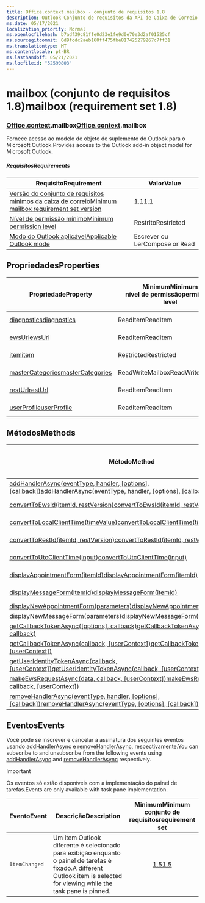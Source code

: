 ```yaml
---
title: Office.context.mailbox - conjunto de requisitos 1.8
description: Outlook Conjunto de requisitos da API de Caixa de Correio versão 1.8 do modelo de objeto Mailbox.
ms.date: 05/17/2021
localization_priority: Normal
ms.openlocfilehash: b7adf39c81ffe0d23e1fe9d0e70e3d2af01525cf
ms.sourcegitcommit: 0d9fcdc2aeb160ff475fbe817425279267c7ff31
ms.translationtype: MT
ms.contentlocale: pt-BR
ms.lasthandoff: 05/21/2021
ms.locfileid: "52590803"
---
```

# <a name="mailbox-requirement-set-18"></a><span data-ttu-id="d9fa3-103">mailbox (conjunto de requisitos 1.8)</span><span class="sxs-lookup"><span data-stu-id="d9fa3-103">mailbox (requirement set 1.8)</span></span>

### <a name="officecontextmailbox"></a><span data-ttu-id="d9fa3-104">[Office](office.md)[.context](office.context.md).mailbox</span><span class="sxs-lookup"><span data-stu-id="d9fa3-104">[Office](office.md)[.context](office.context.md).mailbox</span></span>

<span data-ttu-id="d9fa3-105">Fornece acesso ao modelo de objeto de suplemento do Outlook para o Microsoft Outlook.</span><span class="sxs-lookup"><span data-stu-id="d9fa3-105">Provides access to the Outlook add-in object model for Microsoft Outlook.</span></span>

##### <a name="requirements"></a><span data-ttu-id="d9fa3-106">Requisitos</span><span class="sxs-lookup"><span data-stu-id="d9fa3-106">Requirements</span></span>

|<span data-ttu-id="d9fa3-107">Requisito</span><span class="sxs-lookup"><span data-stu-id="d9fa3-107">Requirement</span></span>| <span data-ttu-id="d9fa3-108">Valor</span><span class="sxs-lookup"><span data-stu-id="d9fa3-108">Value</span></span>|
|---|---|
|[<span data-ttu-id="d9fa3-109">Versão do conjunto de requisitos mínimos da caixa de correio</span><span class="sxs-lookup"><span data-stu-id="d9fa3-109">Minimum mailbox requirement set version</span></span>](../../requirement-sets/outlook-api-requirement-sets.md)| <span data-ttu-id="d9fa3-110">1.1</span><span class="sxs-lookup"><span data-stu-id="d9fa3-110">1.1</span></span>|
|[<span data-ttu-id="d9fa3-111">Nível de permissão mínimo</span><span class="sxs-lookup"><span data-stu-id="d9fa3-111">Minimum permission level</span></span>](../../../outlook/understanding-outlook-add-in-permissions.md)| <span data-ttu-id="d9fa3-112">Restrito</span><span class="sxs-lookup"><span data-stu-id="d9fa3-112">Restricted</span></span>|
|[<span data-ttu-id="d9fa3-113">Modo do Outlook aplicável</span><span class="sxs-lookup"><span data-stu-id="d9fa3-113">Applicable Outlook mode</span></span>](../../../outlook/outlook-add-ins-overview.md#extension-points)| <span data-ttu-id="d9fa3-114">Escrever ou Ler</span><span class="sxs-lookup"><span data-stu-id="d9fa3-114">Compose or Read</span></span>|

## <a name="properties"></a><span data-ttu-id="d9fa3-115">Propriedades</span><span class="sxs-lookup"><span data-stu-id="d9fa3-115">Properties</span></span>

| <span data-ttu-id="d9fa3-116">Propriedade</span><span class="sxs-lookup"><span data-stu-id="d9fa3-116">Property</span></span> | <span data-ttu-id="d9fa3-117">Minimum</span><span class="sxs-lookup"><span data-stu-id="d9fa3-117">Minimum</span></span><br><span data-ttu-id="d9fa3-118">nível de permissão</span><span class="sxs-lookup"><span data-stu-id="d9fa3-118">permission level</span></span> | <span data-ttu-id="d9fa3-119">Modos</span><span class="sxs-lookup"><span data-stu-id="d9fa3-119">Modes</span></span> | <span data-ttu-id="d9fa3-120">Tipo de retorno</span><span class="sxs-lookup"><span data-stu-id="d9fa3-120">Return type</span></span> | <span data-ttu-id="d9fa3-121">Minimum</span><span class="sxs-lookup"><span data-stu-id="d9fa3-121">Minimum</span></span><br><span data-ttu-id="d9fa3-122">conjunto de requisitos</span><span class="sxs-lookup"><span data-stu-id="d9fa3-122">requirement set</span></span> |
|---|---|---|---|:---:|
| [<span data-ttu-id="d9fa3-123">diagnostics</span><span class="sxs-lookup"><span data-stu-id="d9fa3-123">diagnostics</span></span>](/javascript/api/outlook/office.mailbox?view=outlook-js-1.8&preserve-view=true#diagnostics) | <span data-ttu-id="d9fa3-124">ReadItem</span><span class="sxs-lookup"><span data-stu-id="d9fa3-124">ReadItem</span></span> | <span data-ttu-id="d9fa3-125">Escrever</span><span class="sxs-lookup"><span data-stu-id="d9fa3-125">Compose</span></span><br><span data-ttu-id="d9fa3-126">Ler</span><span class="sxs-lookup"><span data-stu-id="d9fa3-126">Read</span></span> | [<span data-ttu-id="d9fa3-127">Diagnostics</span><span class="sxs-lookup"><span data-stu-id="d9fa3-127">Diagnostics</span></span>](/javascript/api/outlook/office.diagnostics?view=outlook-js-1.8&preserve-view=true) | [<span data-ttu-id="d9fa3-128">1.1</span><span class="sxs-lookup"><span data-stu-id="d9fa3-128">1.1</span></span>](../requirement-set-1.1/outlook-requirement-set-1.1.md) |
| [<span data-ttu-id="d9fa3-129">ewsUrl</span><span class="sxs-lookup"><span data-stu-id="d9fa3-129">ewsUrl</span></span>](/javascript/api/outlook/office.mailbox?view=outlook-js-1.8&preserve-view=true#ewsurl) | <span data-ttu-id="d9fa3-130">ReadItem</span><span class="sxs-lookup"><span data-stu-id="d9fa3-130">ReadItem</span></span> | <span data-ttu-id="d9fa3-131">Escrever</span><span class="sxs-lookup"><span data-stu-id="d9fa3-131">Compose</span></span><br><span data-ttu-id="d9fa3-132">Ler</span><span class="sxs-lookup"><span data-stu-id="d9fa3-132">Read</span></span> | <span data-ttu-id="d9fa3-133">Cadeia de caracteres</span><span class="sxs-lookup"><span data-stu-id="d9fa3-133">String</span></span> | [<span data-ttu-id="d9fa3-134">1.1</span><span class="sxs-lookup"><span data-stu-id="d9fa3-134">1.1</span></span>](../requirement-set-1.1/outlook-requirement-set-1.1.md) |
| [<span data-ttu-id="d9fa3-135">item</span><span class="sxs-lookup"><span data-stu-id="d9fa3-135">item</span></span>](office.context.mailbox.item.md) | <span data-ttu-id="d9fa3-136">Restricted</span><span class="sxs-lookup"><span data-stu-id="d9fa3-136">Restricted</span></span> | <span data-ttu-id="d9fa3-137">Escrever</span><span class="sxs-lookup"><span data-stu-id="d9fa3-137">Compose</span></span><br><span data-ttu-id="d9fa3-138">Ler</span><span class="sxs-lookup"><span data-stu-id="d9fa3-138">Read</span></span> | [<span data-ttu-id="d9fa3-139">Item</span><span class="sxs-lookup"><span data-stu-id="d9fa3-139">Item</span></span>](/javascript/api/outlook/office.item?view=outlook-js-1.8&preserve-view=true) | [<span data-ttu-id="d9fa3-140">1.1</span><span class="sxs-lookup"><span data-stu-id="d9fa3-140">1.1</span></span>](../requirement-set-1.1/outlook-requirement-set-1.1.md) |
| [<span data-ttu-id="d9fa3-141">masterCategories</span><span class="sxs-lookup"><span data-stu-id="d9fa3-141">masterCategories</span></span>](/javascript/api/outlook/office.mailbox?view=outlook-js-1.8&preserve-view=true#mastercategories) | <span data-ttu-id="d9fa3-142">ReadWriteMailbox</span><span class="sxs-lookup"><span data-stu-id="d9fa3-142">ReadWriteMailbox</span></span> | <span data-ttu-id="d9fa3-143">Escrever</span><span class="sxs-lookup"><span data-stu-id="d9fa3-143">Compose</span></span><br><span data-ttu-id="d9fa3-144">Ler</span><span class="sxs-lookup"><span data-stu-id="d9fa3-144">Read</span></span> | [<span data-ttu-id="d9fa3-145">MasterCategories</span><span class="sxs-lookup"><span data-stu-id="d9fa3-145">MasterCategories</span></span>](/javascript/api/outlook/office.mastercategories?view=outlook-js-1.8&preserve-view=true) | [<span data-ttu-id="d9fa3-146">1.8</span><span class="sxs-lookup"><span data-stu-id="d9fa3-146">1.8</span></span>](../requirement-set-1.8/outlook-requirement-set-1.8.md) |
| [<span data-ttu-id="d9fa3-147">restUrl</span><span class="sxs-lookup"><span data-stu-id="d9fa3-147">restUrl</span></span>](/javascript/api/outlook/office.mailbox?view=outlook-js-1.8&preserve-view=true#resturl) | <span data-ttu-id="d9fa3-148">ReadItem</span><span class="sxs-lookup"><span data-stu-id="d9fa3-148">ReadItem</span></span> | <span data-ttu-id="d9fa3-149">Escrever</span><span class="sxs-lookup"><span data-stu-id="d9fa3-149">Compose</span></span><br><span data-ttu-id="d9fa3-150">Ler</span><span class="sxs-lookup"><span data-stu-id="d9fa3-150">Read</span></span> | <span data-ttu-id="d9fa3-151">Cadeia de caracteres</span><span class="sxs-lookup"><span data-stu-id="d9fa3-151">String</span></span> | [<span data-ttu-id="d9fa3-152">1.5</span><span class="sxs-lookup"><span data-stu-id="d9fa3-152">1.5</span></span>](../requirement-set-1.5/outlook-requirement-set-1.5.md) |
| [<span data-ttu-id="d9fa3-153">userProfile</span><span class="sxs-lookup"><span data-stu-id="d9fa3-153">userProfile</span></span>](/javascript/api/outlook/office.mailbox?view=outlook-js-1.8&preserve-view=true#userprofile) | <span data-ttu-id="d9fa3-154">ReadItem</span><span class="sxs-lookup"><span data-stu-id="d9fa3-154">ReadItem</span></span> | <span data-ttu-id="d9fa3-155">Escrever</span><span class="sxs-lookup"><span data-stu-id="d9fa3-155">Compose</span></span><br><span data-ttu-id="d9fa3-156">Ler</span><span class="sxs-lookup"><span data-stu-id="d9fa3-156">Read</span></span> | [<span data-ttu-id="d9fa3-157">UserProfile</span><span class="sxs-lookup"><span data-stu-id="d9fa3-157">UserProfile</span></span>](/javascript/api/outlook/office.userprofile?view=outlook-js-1.8&preserve-view=true) | [<span data-ttu-id="d9fa3-158">1.1</span><span class="sxs-lookup"><span data-stu-id="d9fa3-158">1.1</span></span>](../requirement-set-1.1/outlook-requirement-set-1.1.md) |

## <a name="methods"></a><span data-ttu-id="d9fa3-159">Métodos</span><span class="sxs-lookup"><span data-stu-id="d9fa3-159">Methods</span></span>

| <span data-ttu-id="d9fa3-160">Método</span><span class="sxs-lookup"><span data-stu-id="d9fa3-160">Method</span></span> | <span data-ttu-id="d9fa3-161">Minimum</span><span class="sxs-lookup"><span data-stu-id="d9fa3-161">Minimum</span></span><br><span data-ttu-id="d9fa3-162">nível de permissão</span><span class="sxs-lookup"><span data-stu-id="d9fa3-162">permission level</span></span> | <span data-ttu-id="d9fa3-163">Modos</span><span class="sxs-lookup"><span data-stu-id="d9fa3-163">Modes</span></span> | <span data-ttu-id="d9fa3-164">Minimum</span><span class="sxs-lookup"><span data-stu-id="d9fa3-164">Minimum</span></span><br><span data-ttu-id="d9fa3-165">conjunto de requisitos</span><span class="sxs-lookup"><span data-stu-id="d9fa3-165">requirement set</span></span> |
|---|---|---|:---:|
| <span data-ttu-id="d9fa3-166">[addHandlerAsync(eventType, handler, [options], [callback])](/javascript/api/outlook/office.mailbox?view=outlook-js-1.8&preserve-view=true#addhandlerasync-eventtype--handler--options--callback-)</span><span class="sxs-lookup"><span data-stu-id="d9fa3-166">[addHandlerAsync(eventType, handler, [options], [callback])](/javascript/api/outlook/office.mailbox?view=outlook-js-1.8&preserve-view=true#addhandlerasync-eventtype--handler--options--callback-)</span></span> | <span data-ttu-id="d9fa3-167">ReadItem</span><span class="sxs-lookup"><span data-stu-id="d9fa3-167">ReadItem</span></span> | <span data-ttu-id="d9fa3-168">Escrever</span><span class="sxs-lookup"><span data-stu-id="d9fa3-168">Compose</span></span><br><span data-ttu-id="d9fa3-169">Ler</span><span class="sxs-lookup"><span data-stu-id="d9fa3-169">Read</span></span> | [<span data-ttu-id="d9fa3-170">1.5</span><span class="sxs-lookup"><span data-stu-id="d9fa3-170">1.5</span></span>](../requirement-set-1.5/outlook-requirement-set-1.5.md) |
| [<span data-ttu-id="d9fa3-171">convertToEwsId(itemId, restVersion)</span><span class="sxs-lookup"><span data-stu-id="d9fa3-171">convertToEwsId(itemId, restVersion)</span></span>](/javascript/api/outlook/office.mailbox?view=outlook-js-1.8&preserve-view=true#converttoewsid-itemid--restversion-) | <span data-ttu-id="d9fa3-172">Restricted</span><span class="sxs-lookup"><span data-stu-id="d9fa3-172">Restricted</span></span> | <span data-ttu-id="d9fa3-173">Escrever</span><span class="sxs-lookup"><span data-stu-id="d9fa3-173">Compose</span></span><br><span data-ttu-id="d9fa3-174">Ler</span><span class="sxs-lookup"><span data-stu-id="d9fa3-174">Read</span></span> | [<span data-ttu-id="d9fa3-175">1.3</span><span class="sxs-lookup"><span data-stu-id="d9fa3-175">1.3</span></span>](../requirement-set-1.3/outlook-requirement-set-1.3.md) |
| [<span data-ttu-id="d9fa3-176">convertToLocalClientTime(timeValue)</span><span class="sxs-lookup"><span data-stu-id="d9fa3-176">convertToLocalClientTime(timeValue)</span></span>](/javascript/api/outlook/office.mailbox?view=outlook-js-1.8&preserve-view=true#converttolocalclienttime-timevalue-) | <span data-ttu-id="d9fa3-177">ReadItem</span><span class="sxs-lookup"><span data-stu-id="d9fa3-177">ReadItem</span></span> | <span data-ttu-id="d9fa3-178">Escrever</span><span class="sxs-lookup"><span data-stu-id="d9fa3-178">Compose</span></span><br><span data-ttu-id="d9fa3-179">Ler</span><span class="sxs-lookup"><span data-stu-id="d9fa3-179">Read</span></span> | [<span data-ttu-id="d9fa3-180">1.1</span><span class="sxs-lookup"><span data-stu-id="d9fa3-180">1.1</span></span>](../requirement-set-1.1/outlook-requirement-set-1.1.md) |
| [<span data-ttu-id="d9fa3-181">convertToRestId(itemId, restVersion)</span><span class="sxs-lookup"><span data-stu-id="d9fa3-181">convertToRestId(itemId, restVersion)</span></span>](/javascript/api/outlook/office.mailbox?view=outlook-js-1.8&preserve-view=true#converttorestid-itemid--restversion-) | <span data-ttu-id="d9fa3-182">Restricted</span><span class="sxs-lookup"><span data-stu-id="d9fa3-182">Restricted</span></span> | <span data-ttu-id="d9fa3-183">Escrever</span><span class="sxs-lookup"><span data-stu-id="d9fa3-183">Compose</span></span><br><span data-ttu-id="d9fa3-184">Ler</span><span class="sxs-lookup"><span data-stu-id="d9fa3-184">Read</span></span> | [<span data-ttu-id="d9fa3-185">1.3</span><span class="sxs-lookup"><span data-stu-id="d9fa3-185">1.3</span></span>](../requirement-set-1.3/outlook-requirement-set-1.3.md) |
| [<span data-ttu-id="d9fa3-186">convertToUtcClientTime(input)</span><span class="sxs-lookup"><span data-stu-id="d9fa3-186">convertToUtcClientTime(input)</span></span>](/javascript/api/outlook/office.mailbox?view=outlook-js-1.8&preserve-view=true#converttoutcclienttime-input-) | <span data-ttu-id="d9fa3-187">ReadItem</span><span class="sxs-lookup"><span data-stu-id="d9fa3-187">ReadItem</span></span> | <span data-ttu-id="d9fa3-188">Escrever</span><span class="sxs-lookup"><span data-stu-id="d9fa3-188">Compose</span></span><br><span data-ttu-id="d9fa3-189">Ler</span><span class="sxs-lookup"><span data-stu-id="d9fa3-189">Read</span></span> | [<span data-ttu-id="d9fa3-190">1.1</span><span class="sxs-lookup"><span data-stu-id="d9fa3-190">1.1</span></span>](../requirement-set-1.1/outlook-requirement-set-1.1.md) |
| [<span data-ttu-id="d9fa3-191">displayAppointmentForm(itemId)</span><span class="sxs-lookup"><span data-stu-id="d9fa3-191">displayAppointmentForm(itemId)</span></span>](/javascript/api/outlook/office.mailbox?view=outlook-js-1.8&preserve-view=true#displayappointmentform-itemid-) | <span data-ttu-id="d9fa3-192">ReadItem</span><span class="sxs-lookup"><span data-stu-id="d9fa3-192">ReadItem</span></span> | <span data-ttu-id="d9fa3-193">Escrever</span><span class="sxs-lookup"><span data-stu-id="d9fa3-193">Compose</span></span><br><span data-ttu-id="d9fa3-194">Ler</span><span class="sxs-lookup"><span data-stu-id="d9fa3-194">Read</span></span> | [<span data-ttu-id="d9fa3-195">1.1</span><span class="sxs-lookup"><span data-stu-id="d9fa3-195">1.1</span></span>](../requirement-set-1.1/outlook-requirement-set-1.1.md) |
| [<span data-ttu-id="d9fa3-196">displayMessageForm(itemId)</span><span class="sxs-lookup"><span data-stu-id="d9fa3-196">displayMessageForm(itemId)</span></span>](/javascript/api/outlook/office.mailbox?view=outlook-js-1.8&preserve-view=true#displaymessageform-itemid-) | <span data-ttu-id="d9fa3-197">ReadItem</span><span class="sxs-lookup"><span data-stu-id="d9fa3-197">ReadItem</span></span> | <span data-ttu-id="d9fa3-198">Escrever</span><span class="sxs-lookup"><span data-stu-id="d9fa3-198">Compose</span></span><br><span data-ttu-id="d9fa3-199">Ler</span><span class="sxs-lookup"><span data-stu-id="d9fa3-199">Read</span></span> | [<span data-ttu-id="d9fa3-200">1.1</span><span class="sxs-lookup"><span data-stu-id="d9fa3-200">1.1</span></span>](../requirement-set-1.1/outlook-requirement-set-1.1.md) |
| [<span data-ttu-id="d9fa3-201">displayNewAppointmentForm(parameters)</span><span class="sxs-lookup"><span data-stu-id="d9fa3-201">displayNewAppointmentForm(parameters)</span></span>](/javascript/api/outlook/office.mailbox?view=outlook-js-1.8&preserve-view=true#displaynewappointmentform-parameters-) | <span data-ttu-id="d9fa3-202">ReadItem</span><span class="sxs-lookup"><span data-stu-id="d9fa3-202">ReadItem</span></span> | <span data-ttu-id="d9fa3-203">Ler</span><span class="sxs-lookup"><span data-stu-id="d9fa3-203">Read</span></span> | [<span data-ttu-id="d9fa3-204">1.1</span><span class="sxs-lookup"><span data-stu-id="d9fa3-204">1.1</span></span>](../requirement-set-1.1/outlook-requirement-set-1.1.md) |
| [<span data-ttu-id="d9fa3-205">displayNewMessageForm(parameters)</span><span class="sxs-lookup"><span data-stu-id="d9fa3-205">displayNewMessageForm(parameters)</span></span>](/javascript/api/outlook/office.mailbox?view=outlook-js-1.8&preserve-view=true#displaynewmessageform-parameters-) | <span data-ttu-id="d9fa3-206">ReadItem</span><span class="sxs-lookup"><span data-stu-id="d9fa3-206">ReadItem</span></span> | <span data-ttu-id="d9fa3-207">Ler</span><span class="sxs-lookup"><span data-stu-id="d9fa3-207">Read</span></span> | [<span data-ttu-id="d9fa3-208">1.6</span><span class="sxs-lookup"><span data-stu-id="d9fa3-208">1.6</span></span>](../requirement-set-1.6/outlook-requirement-set-1.6.md) |
| <span data-ttu-id="d9fa3-209">[getCallbackTokenAsync([options], callback)](/javascript/api/outlook/office.mailbox?view=outlook-js-1.8&preserve-view=true#getcallbacktokenasync-options--callback-)</span><span class="sxs-lookup"><span data-stu-id="d9fa3-209">[getCallbackTokenAsync([options], callback)](/javascript/api/outlook/office.mailbox?view=outlook-js-1.8&preserve-view=true#getcallbacktokenasync-options--callback-)</span></span> | <span data-ttu-id="d9fa3-210">ReadItem</span><span class="sxs-lookup"><span data-stu-id="d9fa3-210">ReadItem</span></span> | <span data-ttu-id="d9fa3-211">Escrever</span><span class="sxs-lookup"><span data-stu-id="d9fa3-211">Compose</span></span><br><span data-ttu-id="d9fa3-212">Ler</span><span class="sxs-lookup"><span data-stu-id="d9fa3-212">Read</span></span> | [<span data-ttu-id="d9fa3-213">1.5</span><span class="sxs-lookup"><span data-stu-id="d9fa3-213">1.5</span></span>](../requirement-set-1.5/outlook-requirement-set-1.5.md) |
| <span data-ttu-id="d9fa3-214">[getCallbackTokenAsync(callback, [userContext])](/javascript/api/outlook/office.mailbox?view=outlook-js-1.8&preserve-view=true#getcallbacktokenasync-callback--usercontext-)</span><span class="sxs-lookup"><span data-stu-id="d9fa3-214">[getCallbackTokenAsync(callback, [userContext])](/javascript/api/outlook/office.mailbox?view=outlook-js-1.8&preserve-view=true#getcallbacktokenasync-callback--usercontext-)</span></span> | <span data-ttu-id="d9fa3-215">ReadItem</span><span class="sxs-lookup"><span data-stu-id="d9fa3-215">ReadItem</span></span> | <span data-ttu-id="d9fa3-216">Escrever</span><span class="sxs-lookup"><span data-stu-id="d9fa3-216">Compose</span></span><br><span data-ttu-id="d9fa3-217">Ler</span><span class="sxs-lookup"><span data-stu-id="d9fa3-217">Read</span></span> | [<span data-ttu-id="d9fa3-218">1.3</span><span class="sxs-lookup"><span data-stu-id="d9fa3-218">1.3</span></span>](../requirement-set-1.3/outlook-requirement-set-1.3.md)<br>[<span data-ttu-id="d9fa3-219">1.1</span><span class="sxs-lookup"><span data-stu-id="d9fa3-219">1.1</span></span>](../requirement-set-1.1/outlook-requirement-set-1.1.md) |
| <span data-ttu-id="d9fa3-220">[getUserIdentityTokenAsync(callback, [userContext])](/javascript/api/outlook/office.mailbox?view=outlook-js-1.8&preserve-view=true#getuseridentitytokenasync-callback--usercontext-)</span><span class="sxs-lookup"><span data-stu-id="d9fa3-220">[getUserIdentityTokenAsync(callback, [userContext])](/javascript/api/outlook/office.mailbox?view=outlook-js-1.8&preserve-view=true#getuseridentitytokenasync-callback--usercontext-)</span></span> | <span data-ttu-id="d9fa3-221">ReadItem</span><span class="sxs-lookup"><span data-stu-id="d9fa3-221">ReadItem</span></span> | <span data-ttu-id="d9fa3-222">Escrever</span><span class="sxs-lookup"><span data-stu-id="d9fa3-222">Compose</span></span><br><span data-ttu-id="d9fa3-223">Ler</span><span class="sxs-lookup"><span data-stu-id="d9fa3-223">Read</span></span> | [<span data-ttu-id="d9fa3-224">1.1</span><span class="sxs-lookup"><span data-stu-id="d9fa3-224">1.1</span></span>](../requirement-set-1.1/outlook-requirement-set-1.1.md) |
| <span data-ttu-id="d9fa3-225">[makeEwsRequestAsync(data, callback, [userContext])](/javascript/api/outlook/office.mailbox?view=outlook-js-1.8&preserve-view=true#makeewsrequestasync-data--callback--usercontext-)</span><span class="sxs-lookup"><span data-stu-id="d9fa3-225">[makeEwsRequestAsync(data, callback, [userContext])](/javascript/api/outlook/office.mailbox?view=outlook-js-1.8&preserve-view=true#makeewsrequestasync-data--callback--usercontext-)</span></span> | <span data-ttu-id="d9fa3-226">ReadWriteMailbox</span><span class="sxs-lookup"><span data-stu-id="d9fa3-226">ReadWriteMailbox</span></span> | <span data-ttu-id="d9fa3-227">Escrever</span><span class="sxs-lookup"><span data-stu-id="d9fa3-227">Compose</span></span><br><span data-ttu-id="d9fa3-228">Ler</span><span class="sxs-lookup"><span data-stu-id="d9fa3-228">Read</span></span> | [<span data-ttu-id="d9fa3-229">1.1</span><span class="sxs-lookup"><span data-stu-id="d9fa3-229">1.1</span></span>](../requirement-set-1.1/outlook-requirement-set-1.1.md) |
| <span data-ttu-id="d9fa3-230">[removeHandlerAsync(eventType, handler, [options], [callback])](/javascript/api/outlook/office.mailbox?view=outlook-js-1.8&preserve-view=true#removehandlerasync-eventtype--options--callback-)</span><span class="sxs-lookup"><span data-stu-id="d9fa3-230">[removeHandlerAsync(eventType, [options], [callback])](/javascript/api/outlook/office.mailbox?view=outlook-js-1.8&preserve-view=true#removehandlerasync-eventtype--options--callback-)</span></span> | <span data-ttu-id="d9fa3-231">ReadItem</span><span class="sxs-lookup"><span data-stu-id="d9fa3-231">ReadItem</span></span> | <span data-ttu-id="d9fa3-232">Escrever</span><span class="sxs-lookup"><span data-stu-id="d9fa3-232">Compose</span></span><br><span data-ttu-id="d9fa3-233">Ler</span><span class="sxs-lookup"><span data-stu-id="d9fa3-233">Read</span></span> | [<span data-ttu-id="d9fa3-234">1.5</span><span class="sxs-lookup"><span data-stu-id="d9fa3-234">1.5</span></span>](../requirement-set-1.5/outlook-requirement-set-1.5.md) |

## <a name="events"></a><span data-ttu-id="d9fa3-235">Eventos</span><span class="sxs-lookup"><span data-stu-id="d9fa3-235">Events</span></span>

<span data-ttu-id="d9fa3-236">Você pode se inscrever e cancelar a assinatura dos seguintes eventos usando [addHandlerAsync](/javascript/api/outlook/office.mailbox?view=outlook-js-1.8&preserve-view=true#addhandlerasync-eventtype--handler--options--callback-) e [removeHandlerAsync,](/javascript/api/outlook/office.mailbox?view=outlook-js-1.8&preserve-view=true#removehandlerasync-eventtype--options--callback-) respectivamente.</span><span class="sxs-lookup"><span data-stu-id="d9fa3-236">You can subscribe to and unsubscribe from the following events using [addHandlerAsync](/javascript/api/outlook/office.mailbox?view=outlook-js-1.8&preserve-view=true#addhandlerasync-eventtype--handler--options--callback-) and [removeHandlerAsync](/javascript/api/outlook/office.mailbox?view=outlook-js-1.8&preserve-view=true#removehandlerasync-eventtype--options--callback-) respectively.</span></span>

> [!IMPORTANT]
> <span data-ttu-id="d9fa3-237">Os eventos só estão disponíveis com a implementação do painel de tarefas.</span><span class="sxs-lookup"><span data-stu-id="d9fa3-237">Events are only available with task pane implementation.</span></span>

| <span data-ttu-id="d9fa3-238">Evento</span><span class="sxs-lookup"><span data-stu-id="d9fa3-238">Event</span></span> | <span data-ttu-id="d9fa3-239">Descrição</span><span class="sxs-lookup"><span data-stu-id="d9fa3-239">Description</span></span> | <span data-ttu-id="d9fa3-240">Minimum</span><span class="sxs-lookup"><span data-stu-id="d9fa3-240">Minimum</span></span><br><span data-ttu-id="d9fa3-241">conjunto de requisitos</span><span class="sxs-lookup"><span data-stu-id="d9fa3-241">requirement set</span></span> |
|---|---|:---:|
|`ItemChanged`| <span data-ttu-id="d9fa3-242">Um item Outlook diferente é selecionado para exibição enquanto o painel de tarefas é fixado.</span><span class="sxs-lookup"><span data-stu-id="d9fa3-242">A different Outlook item is selected for viewing while the task pane is pinned.</span></span> | [<span data-ttu-id="d9fa3-243">1.5</span><span class="sxs-lookup"><span data-stu-id="d9fa3-243">1.5</span></span>](../requirement-set-1.5/outlook-requirement-set-1.5.md) |
